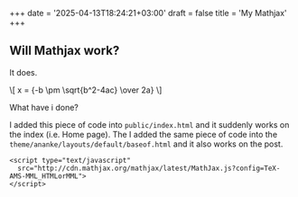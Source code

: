 +++
date = '2025-04-13T18:24:21+03:00'
draft = false
title = 'My Mathjax'
+++

## Will Mathjax work?

It does.

\\[ x = {-b \pm \sqrt{b^2-4ac} \over 2a} \\]

What have i done?

I added this piece of code into `public/index.html` and it suddenly works on the index (i.e. Home page). The I added the same piece of code into the `theme/ananke/layouts/default/baseof.html` and it also works on the post.

```
<script type="text/javascript"
  src="http://cdn.mathjax.org/mathjax/latest/MathJax.js?config=TeX-AMS-MML_HTMLorMML">
</script>
```